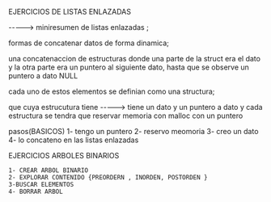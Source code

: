 EJERCICIOS DE LISTAS ENLAZADAS



-----> miniresumen de listas enlazadas ;

formas de concatenar datos de forma dinamica; 

una concatenaccion de estructuras donde una parte de la struct era el dato y la otra parte era un puntero al siguiente dato, hasta que se observe un puntero a dato  NULL

cada uno de estos elementos se definian como una structura;

que cuya estrucutura tiene -----> tiene un dato y un puntero a dato y cada estructura se tendra que reservar memoria con malloc con un puntero

pasos(BASICOS)
1- tengo un puntero
2- reservo  meomoria 
3- creo un dato
4- lo concateno en las listas enlazadas 
 

EJERCICIOS ARBOLES BINARIOS

    1- CREAR ARBOL BINARIO
    2- EXPLORAR CONTENIDO {PREORDERN , INORDEN, POSTORDEN }
    3-BUSCAR ELEMENTOS 
    4- BORRAR ARBOL